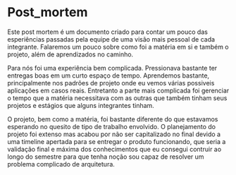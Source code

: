 # Post_mortem

Este post mortem é um documento criado para contar um pouco das esperiências passadas pela equipe de uma visão mais pessoal de cada integrante. Falaremos um pouco sobre como foi a matéria em si e também o projeto, além de aprendizados no caminho.

Para nós foi uma experiência bem complicada. Pressionava bastante ter entregas boas em um curto espaço de tempo. Aprendemos bastante, principalmente nos padrões de projeto onde eu vemos várias possiveis aplicações em casos reais. Entretanto a parte mais complicada foi gerenciar o tempo que a matéria necessitava com as outras que também tinham seus projetos e estágios que alguns integrantes tinham.

O projeto, bem como a matéria, foi bastante diferente do que estavamos esperando no quesito de tipo de trabalho envolvido. O planejamento do projeto foi extenso mas acabou por não ser capitalizado no final devido a uma timeline apertada para se entregar o produto funcionando, que seria a validação final e máxima dos conhecimentos que eu consegui contruir ao longo do semestre para que tenha noção sou capaz de resolver um problema complicado de arquitetura.
